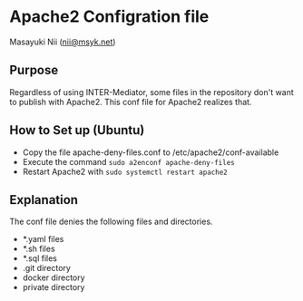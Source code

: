 # Apache2 Configration file

Masayuki Nii (nii@msyk.net)

## Purpose

Regardless of using INTER-Mediator,
some files in the repository don't want to publish with Apache2.
This conf file for Apache2 realizes that.

## How to Set up (Ubuntu)

* Copy the file apache-deny-files.conf to /etc/apache2/conf-available
* Execute the command ```sudo a2enconf apache-deny-files```
* Restart Apache2 with ```sudo systemctl restart apache2```

## Explanation

The conf file denies the following files and directories.

* *.yaml files
* *.sh files
* *.sql files
* .git directory
* docker directory
* private directory